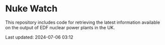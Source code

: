# Nuke Watch

This repository includes code for retrieving the latest information available on the output of EDF nuclear power plants in the UK.

Last updated: 2024-07-06 03:12